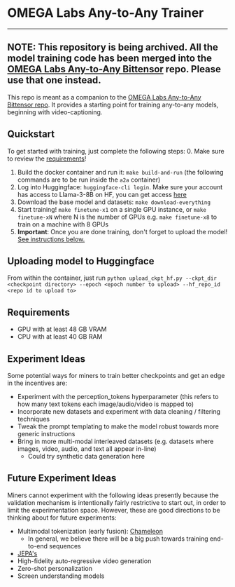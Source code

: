 # OMEGA Labs Any-to-Any Trainer

---
NOTE: This repository is being archived. All the model training code has been merged into the [OMEGA Labs Any-to-Any Bittensor](https://github.com/omegalabsinc/omegalabs-anytoany-bittensor) repo. Please use that one instead.
---

This repo is meant as a companion to the [OMEGA Labs Any-to-Any Bittensor repo](https://github.com/omegalabsinc/omegalabs-anytoany-bittensor). It provides a starting point for training any-to-any models, beginning with video-captioning.

## Quickstart
To get started with training, just complete the following steps:
0. Make sure to review the [requirements](#requirements)!
1. Build the docker container and run it: `make build-and-run`
(the following commands are to be run inside the `a2a` container)
2. Log into Huggingface: `huggingface-cli login`. Make sure your account has access to Llama-3-8B on HF, you can get access [here](https://huggingface.co/meta-llama/Meta-Llama-3-8B)
3. Download the base model and datasets: `make download-everything`
4. Start training! `make finetune-x1` on a single GPU instance, or `make finetune-xN` where N is the number of GPUs e.g. `make finetune-x8` to train on a machine with 8 GPUs
5. **Important**: Once you are done training, don't forget to upload the model! [See instructions below.](#uploading-model-to-huggingface)

## Uploading model to Huggingface
From within the container, just run `python upload_ckpt_hf.py --ckpt_dir <checkpoint directory> --epoch <epoch number to upload> --hf_repo_id <repo id to upload to>`

## Requirements
- GPU with at least 48 GB VRAM
- CPU with at least 40 GB RAM

## Experiment Ideas
Some potential ways for miners to train better checkpoints and get an edge in the incentives are:
- Experiment with the perception_tokens hyperparameter (this refers to how many text tokens each image/audio/video is mapped to)
- Incorporate new datasets and experiment with data cleaning / filtering techniques
- Tweak the prompt templating to make the model robust towards more generic instructions
- Bring in more multi-modal interleaved datasets (e.g. datasets where images, video, audio, and text all appear in-line)
  - Could try synthetic data generation here

## Future Experiment Ideas
Miners cannot experiment with the following ideas presently because the validation mechanism is intentionally fairly restrictive to start out, in order to limit the experimentation space. However, these are good directions to be thinking about for future experiments:
- Multimodal tokenization (early fusion): [Chameleon](https://arxiv.org/abs/2405.09818)
  - In general, we believe there will be a big push towards training end-to-end sequences 
- [JEPA's](https://ai.meta.com/blog/v-jepa-yann-lecun-ai-model-video-joint-embedding-predictive-architecture/)
- High-fidelity auto-regressive video generation
- Zero-shot personalization
- Screen understanding models
